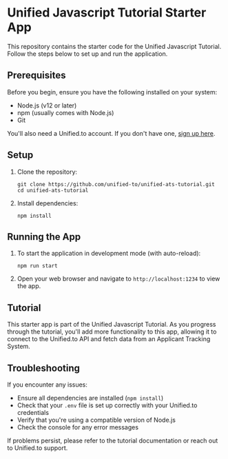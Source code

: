 # Unified Javascript Tutorial Starter App

This repository contains the starter code for the Unified Javascript Tutorial. Follow the steps below to set up and run the application.

## Prerequisites

Before you begin, ensure you have the following installed on your system:

- Node.js (v12 or later)
- npm (usually comes with Node.js)
- Git

You'll also need a Unified.to account. If you don't have one, [sign up here](https://unified.to/).

## Setup

1. Clone the repository:

   ```
   git clone https://github.com/unified-to/unified-ats-tutorial.git
   cd unified-ats-tutorial
   ```

2. Install dependencies:

   ```
   npm install
   ```

## Running the App

1. To start the application in development mode (with auto-reload):

   ```
   npm run start
   ```

2. Open your web browser and navigate to `http://localhost:1234` to view the app.

## Tutorial

This starter app is part of the Unified Javascript Tutorial. As you progress through the tutorial, you'll add more functionality to this app, allowing it to connect to the Unified.to API and fetch data from an Applicant Tracking System.

## Troubleshooting

If you encounter any issues:

- Ensure all dependencies are installed (`npm install`)
- Check that your `.env` file is set up correctly with your Unified.to credentials
- Verify that you're using a compatible version of Node.js
- Check the console for any error messages

If problems persist, please refer to the tutorial documentation or reach out to Unified.to support.
